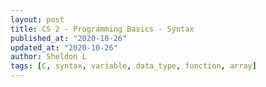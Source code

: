 ```yaml
---
layout: post
title: CS 2 - Programming Basics - Syntax
published_at: "2020-10-26"
updated_at: "2020-10-26"
author: Sheldon L
tags: [C, syntax, variable, data_type, function, array]
---
```


## 